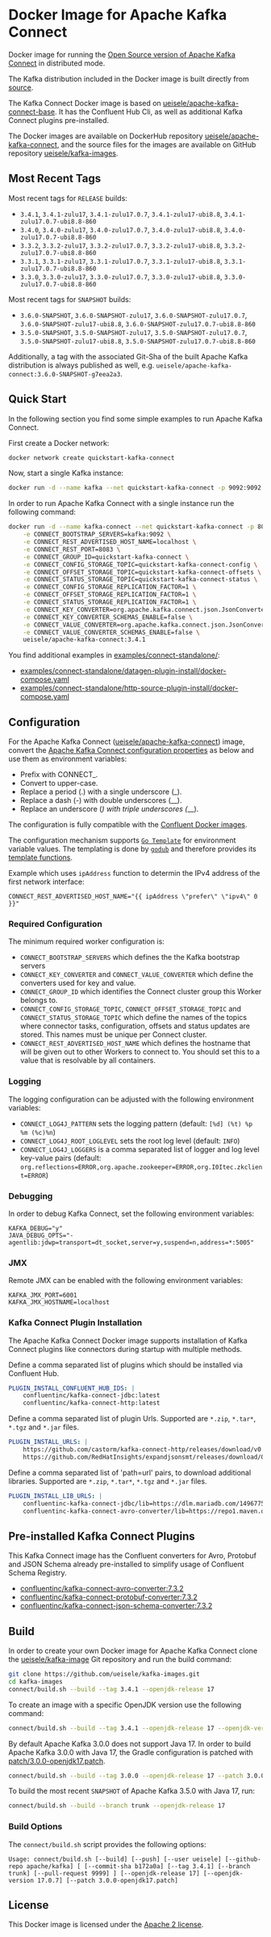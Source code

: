 # Docker Image for Apache Kafka Connect

Docker image for running the [Open Source version of Apache Kafka Connect](https://github.com/apache/kafka/) in distributed mode.

The Kafka distribution included in the Docker image is built directly from [source](https://github.com/apache/kafka/).

The Kafka Connect Docker image is based on [ueisele/apache-kafka-connect-base](https://hub.docker.com/repository/docker/ueisele/apache-kafka-connect-base). It has the Confluent Hub Cli, as well as additional Kafka Connect plugins pre-installed.

The Docker images are available on DockerHub repository [ueisele/apache-kafka-connect](https://hub.docker.com/repository/docker/ueisele/apache-kafka-connect), and the source files for the images are available on GitHub repository [ueisele/kafka-images](https://github.com/ueisele/kafka-images).

## Most Recent Tags

Most recent tags for `RELEASE` builds:

* `3.4.1`, `3.4.1-zulu17`, `3.4.1-zulu17.0.7`, `3.4.1-zulu17-ubi8.8`, `3.4.1-zulu17.0.7-ubi8.8-860`
* `3.4.0`, `3.4.0-zulu17`, `3.4.0-zulu17.0.7`, `3.4.0-zulu17-ubi8.8`, `3.4.0-zulu17.0.7-ubi8.8-860`
* `3.3.2`, `3.3.2-zulu17`, `3.3.2-zulu17.0.7`, `3.3.2-zulu17-ubi8.8`, `3.3.2-zulu17.0.7-ubi8.8-860`
* `3.3.1`, `3.3.1-zulu17`, `3.3.1-zulu17.0.7`, `3.3.1-zulu17-ubi8.8`, `3.3.1-zulu17.0.7-ubi8.8-860`
* `3.3.0`, `3.3.0-zulu17`, `3.3.0-zulu17.0.7`, `3.3.0-zulu17-ubi8.8`, `3.3.0-zulu17.0.7-ubi8.8-860`

Most recent tags for `SNAPSHOT` builds:

* `3.6.0-SNAPSHOT`, `3.6.0-SNAPSHOT-zulu17`, `3.6.0-SNAPSHOT-zulu17.0.7`, `3.6.0-SNAPSHOT-zulu17-ubi8.8`, `3.6.0-SNAPSHOT-zulu17.0.7-ubi8.8-860`
* `3.5.0-SNAPSHOT`, `3.5.0-SNAPSHOT-zulu17`, `3.5.0-SNAPSHOT-zulu17.0.7`, `3.5.0-SNAPSHOT-zulu17-ubi8.8`, `3.5.0-SNAPSHOT-zulu17.0.7-ubi8.8-860`

Additionally, a tag with the associated Git-Sha of the built Apache Kafka distribution is always published as well, e.g. `ueisele/apache-kafka-connect:3.6.0-SNAPSHOT-g7eea2a3`.

## Quick Start

In the following section you find some simple examples to run Apache Kafka Connect.

First create a Docker network:
```bash
docker network create quickstart-kafka-connect
```

Now, start a single Kafka instance: 

```bash
docker run -d --name kafka --net quickstart-kafka-connect -p 9092:9092 ueisele/apache-kafka-server-standalone:3.4.1
```

In order to run Apache Kafka Connect with a single instance run the following command:

```bash
docker run -d --name kafka-connect --net quickstart-kafka-connect -p 8083:8083 \
    -e CONNECT_BOOTSTRAP_SERVERS=kafka:9092 \
    -e CONNECT_REST_ADVERTISED_HOST_NAME=localhost \
    -e CONNECT_REST_PORT=8083 \
    -e CONNECT_GROUP_ID=quickstart-kafka-connect \
    -e CONNECT_CONFIG_STORAGE_TOPIC=quickstart-kafka-connect-config \
    -e CONNECT_OFFSET_STORAGE_TOPIC=quickstart-kafka-connect-offsets \
    -e CONNECT_STATUS_STORAGE_TOPIC=quickstart-kafka-connect-status \
    -e CONNECT_CONFIG_STORAGE_REPLICATION_FACTOR=1 \
    -e CONNECT_OFFSET_STORAGE_REPLICATION_FACTOR=1 \
    -e CONNECT_STATUS_STORAGE_REPLICATION_FACTOR=1 \
    -e CONNECT_KEY_CONVERTER=org.apache.kafka.connect.json.JsonConverter \
    -e CONNECT_KEY_CONVERTER_SCHEMAS_ENABLE=false \
    -e CONNECT_VALUE_CONVERTER=org.apache.kafka.connect.json.JsonConverter \
    -e CONNECT_VALUE_CONVERTER_SCHEMAS_ENABLE=false \
    ueisele/apache-kafka-connect:3.4.1
```

You find additional examples in [examples/connect-standalone/]():

* [examples/connect-standalone/datagen-plugin-install/docker-compose.yaml]()
* [examples/connect-standalone/http-source-plugin-install/docker-compose.yaml]()

## Configuration

For the Apache Kafka Connect ([ueisele/apache-kafka-connect](https://hub.docker.com/repository/registry-1.docker.io/ueisele/apache-kafka-connect/)) image, convert the [Apache Kafka Connect configuration properties](https://kafka.apache.org/documentation/#connectconfigs) as below and use them as environment variables:

* Prefix with CONNECT_.
* Convert to upper-case.
* Replace a period (.) with a single underscore (_).
* Replace a dash (-) with double underscores (__).
* Replace an underscore (_) with triple underscores (___).

The configuration is fully compatible with the [Confluent Docker images](https://docs.confluent.io/platform/current/installation/docker/config-reference.html#kconnect-long-configuration).

The configuration mechanism supports [`Go Template`](https://pkg.go.dev/text/template) for environment variable values.
The templating is done by [`godub`](https://github.com/ueisele/go-docker-utils) and therefore provides its [template functions](https://github.com/ueisele/go-docker-utils#template-functions). 

Example which uses `ipAddress` function to determin the IPv4 address of the first network interface:

```properties
CONNECT_REST_ADVERTISED_HOST_NAME="{{ ipAddress \"prefer\" \"ipv4\" 0 }}"
```
### Required Configuration

The minimum required worker configuration is:

* `CONNECT_BOOTSTRAP_SERVERS` which defines the the Kafka bootstrap servers
* `CONNECT_KEY_CONVERTER` and `CONNECT_VALUE_CONVERTER` which define the converters used for key and value.
* `CONNECT_GROUP_ID` which identifies the Connect cluster group this Worker belongs to.
* `CONNECT_CONFIG_STORAGE_TOPIC`, `CONNECT_OFFSET_STORAGE_TOPIC` and `CONNECT_STATUS_STORAGE_TOPIC` which define the names of the topics where connector tasks, configuration, offsets and status updates are stored. This names must be unique per Connect cluster.
* `CONNECT_REST_ADVERTISED_HOST_NAME` which defines the hostname that will be given out to other Workers to connect to. You should set this to a value that is resolvable by all containers.

### Logging

The logging configuration can be adjusted with the following environment variables:

* `CONNECT_LOG4J_PATTERN` sets the logging pattern (default: `[%d] (%t) %p %m (%c)%n`)
* `CONNECT_LOG4J_ROOT_LOGLEVEL` sets the root log level (default: `INFO`)
* `CONNECT_LOG4J_LOGGERS` is a comma separated list of logger and log level key-value pairs (default: `org.reflections=ERROR,org.apache.zookeeper=ERROR,org.I0Itec.zkclient=ERROR`)

### Debugging

In order to debug Kafka Connect, set the following environment variables:

```properties
KAFKA_DEBUG="y"
JAVA_DEBUG_OPTS="-agentlib:jdwp=transport=dt_socket,server=y,suspend=n,address=*:5005"
```

### JMX

Remote JMX can be enabled with the following environment variables:

```properties
KAFKA_JMX_PORT=6001
KAFKA_JMX_HOSTNAME=localhost
```

### Kafka Connect Plugin Installation

The Apache Kafka Connect Docker image supports installation of Kafka Connect plugins like connectors during startup with multiple methods.

Define a comma separated list of plugins which should be installed via Confluent Hub.

```yaml
PLUGIN_INSTALL_CONFLUENT_HUB_IDS: |
    confluentinc/kafka-connect-jdbc:latest
    confluentinc/kafka-connect-http:latest
```

Define a comma separated list of plugin Urls. Supported are `*.zip`, `*.tar*`, `*.tgz` and `*.jar` files.

```yaml
PLUGIN_INSTALL_URLS: |
    https://github.com/castorm/kafka-connect-http/releases/download/v0.8.11/castorm-kafka-connect-http-0.8.11.zip
    https://github.com/RedHatInsights/expandjsonsmt/releases/download/0.0.7/kafka-connect-smt-expandjsonsmt-0.0.7.tar.gz
```

Define a comma separated list of 'path=url' pairs, to download additional libraries. Supported are `*.zip`, `*.tar*`, `*.tgz` and `*.jar` files.

```yaml
PLUGIN_INSTALL_LIB_URLS: |
    confluentinc-kafka-connect-jdbc/lib=https://dlm.mariadb.com/1496775/Connectors/java/connector-java-2.7.2/mariadb-java-client-2.7.2.jar
    confluentinc-kafka-connect-avro-converter/lib=https://repo1.maven.org/maven2/com/google/guava/guava/30.1.1-jre/guava-30.1.1-jre.jar
```

## Pre-installed Kafka Connect Plugins

This Kafka Connect image has the Confluent converters for Avro, Protobuf and JSON Schema already pre-installed to simplify usage of Confluent Schema Registry.

* [confluentinc/kafka-connect-avro-converter:7.3.2](https://www.confluent.io/hub/confluentinc/kafka-connect-avro-converter)
* [confluentinc/kafka-connect-protobuf-converter:7.3.2](https://www.confluent.io/hub/confluentinc/kafka-connect-protobuf-converter)
* [confluentinc/kafka-connect-json-schema-converter:7.3.2](https://www.confluent.io/hub/confluentinc/kafka-connect-json-schema-converter)

## Build

In order to create your own Docker image for Apache Kafka Connect clone the [ueisele/kafka-image](https://github.com/ueisele/kafka-images) Git repository and run the build command:

```bash
git clone https://github.com/ueisele/kafka-images.git
cd kafka-images
connect/build.sh --build --tag 3.4.1 --openjdk-release 17
```

To create an image with a specific OpenJDK version use the following command:

```bash
connect/build.sh --build --tag 3.4.1 --openjdk-release 17 --openjdk-version 17.0.7
```

By default Apache Kafka 3.0.0 does not support Java 17. In order to build Apache Kafka 3.0.0 with Java 17, the Gradle configuration is patched with [patch/3.0.0-openjdk17.patch]().

```bash
connect/build.sh --build --tag 3.0.0 --openjdk-release 17 --patch 3.0.0-openjdk17.patch
```

To build the most recent `SNAPSHOT` of Apache Kafka 3.5.0 with Java 17, run:

```bash
connect/build.sh --build --branch trunk --openjdk-release 17
```

### Build Options

The `connect/build.sh` script provides the following options:

`Usage: connect/build.sh [--build] [--push] [--user ueisele] [--github-repo apache/kafka] [ [--commit-sha b172a0a] [--tag 3.4.1] [--branch trunk] [--pull-request 9999] ] [--openjdk-release 17] [--openjdk-version 17.0.7] [--patch 3.0.0-openjdk17.patch]`

## License 

This Docker image is licensed under the [Apache 2 license](https://github.com/ueisele/kafka-images/blob/main/LICENSE).
